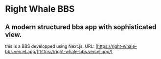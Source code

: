 # Right Whale BBS
## A modern structured bbs app with sophisticated view.
this is a BBS developped using Next.js. 
URL: [https://right-whale-bbs.vercel.app/](https://right-whale-bbs.vercel.app/)